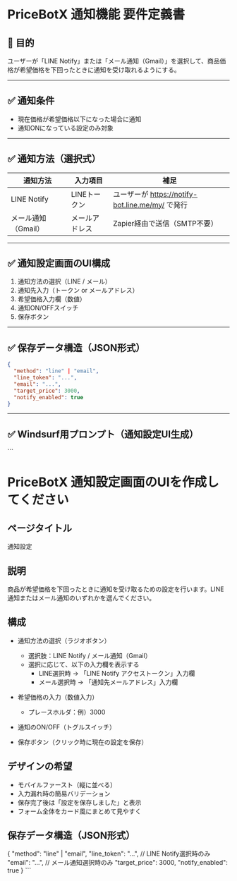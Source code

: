 # PriceBotX 通知機能 要件定義書

## 🎯 目的
ユーザーが「LINE Notify」または「メール通知（Gmail）」を選択して、商品価格が希望価格を下回ったときに通知を受け取れるようにする。

---

## ✅ 通知条件
- 現在価格が希望価格以下になった場合に通知
- 通知ONになっている設定のみ対象

---

## ✅ 通知方法（選択式）

| 通知方法 | 入力項目 | 補足 |
|----------|-----------|------|
| LINE Notify | LINEトークン | ユーザーが https://notify-bot.line.me/my/ で発行 |
| メール通知（Gmail） | メールアドレス | Zapier経由で送信（SMTP不要） |

---

## ✅ 通知設定画面のUI構成

1. 通知方法の選択（LINE / メール）
2. 通知先入力（トークン or メールアドレス）
3. 希望価格入力欄（数値）
4. 通知ON/OFFスイッチ
5. 保存ボタン

---

## ✅ 保存データ構造（JSON形式）

```json
{
  "method": "line" | "email",
  "line_token": "...",
  "email": "...",
  "target_price": 3000,
  "notify_enabled": true
}
```

---

## ✅ Windsurf用プロンプト（通知設定UI生成）

\`\`\`
# PriceBotX 通知設定画面のUIを作成してください

## ページタイトル
通知設定

## 説明
商品が希望価格を下回ったときに通知を受け取るための設定を行います。LINE通知またはメール通知のいずれかを選んでください。

## 構成
- 通知方法の選択（ラジオボタン）
  - 選択肢：LINE Notify / メール通知（Gmail）
  - 選択に応じて、以下の入力欄を表示する
    - LINE選択時 → 「LINE Notify アクセストークン」入力欄
    - メール選択時 → 「通知先メールアドレス」入力欄

- 希望価格の入力（数値入力）
  - プレースホルダ：例）3000

- 通知のON/OFF（トグルスイッチ）

- 保存ボタン（クリック時に現在の設定を保存）

## デザインの希望
- モバイルファースト（縦に並べる）
- 入力漏れ時の簡易バリデーション
- 保存完了後は「設定を保存しました」と表示
- フォーム全体をカード風にまとめて見やすく

## 保存データ構造（JSON形式）
{
  "method": "line" | "email",
  "line_token": "...",     // LINE Notify選択時のみ
  "email": "...",          // メール通知選択時のみ
  "target_price": 3000,
  "notify_enabled": true
}
\`\`\`
